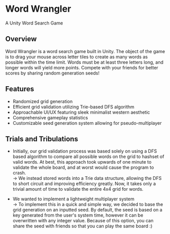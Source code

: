 # Word Wrangler
 A Unity Word Search Game

## Overview
 Word Wrangler is a word search game built in Unity. The object of the game is to drag your mouse across letter tiles to create as many words as possible within the time limit. Words must be at least three letters long, and longer words will yield more points. Compete with your friends for better scores by sharing random generation seeds!

## Features
- Randomized grid generation
- Efficient grid validation utilizing Trie-based DFS algorithm
- Approachable UI/UX featuring sleek minimalist western aesthetic
- Comprehensive gameplay statistics
- Customizable seed generation system allowing for pseudo-multiplayer

## Trials and Tribulations
- Initially, our grid validation process was based solely on using a DFS based algorithm to compare all possible words on the grid to hashset of valid words. At best, this approach took upwards of one minute to validate the whole board, and at worst would cause the program to crash. \
  &rarr; We instead stored words into a Trie data structure, allowing the DFS to short circuit and improving efficiency greatly. Now, it takes only a trivial amount of time to validate the entire 4x4 grid for words.
  
- We wanted to implement a lightweight multiplayer system \
  &rarr; To implement this in a quick and simple way, we decided to base the grid generation on an inputted seed. By default, the seed is based on a key generated from the user's system time, however it can be overwritten with any integer value. Because of this option, you can share the seed with friends so that you can play the same board :)
